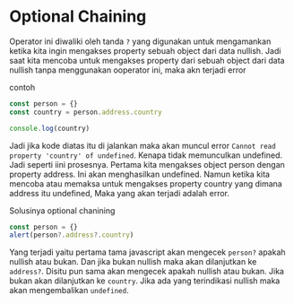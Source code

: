 # Optional Chaining

Operator ini diwaliki oleh tanda `?` yang digunakan untuk mengamankan ketika kita ingin mengakses property sebuah object dari data nullish. Jadi saat kita mencoba untuk mengakses property dari sebuah object dari data nullish tanpa menggunakan ooperator ini, maka akn terjadi error

contoh

```js
const person = {}
const country = person.address.country

console.log(country)
```

Jadi jika kode diatas itu di jalankan maka akan muncul error `Cannot read property 'country' of undefined`. Kenapa tidak memunculkan undefined. Jadi seperti iini prosesnya. Pertama kita mengakses object person dengan property address. Ini akan menghasilkan undefined. Namun ketika kita mencoba atau memaksa untuk mengakses property country yang dimana address itu undefined, Maka yang akan terjadi adalah error.

Solusinya optional chanining

```js
const person = {}
alert(person?.address?.country)
```

Yang terjadi yaitu pertama tama javascript akan mengecek `person?` apakah nullish atau bukan. Dan jika bukan nullish maka akan dilanjutkan ke `address?`. Disitu pun sama akan mengecek apakah nullish atau bukan. Jika bukan akan dilanjutkan ke `country`. Jika ada yang terindikasi nullish maka akan mengembalikan `undefined`.